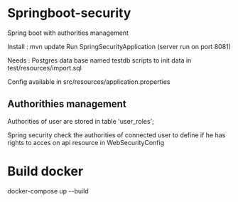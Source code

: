 # Springboot-security
Spring boot with authorities management

Install :
mvn update
Run SpringSecurityApplication (server run on port 8081)

Needs :
Postgres data base named testdb
scripts to init data in test/resources/import.sql

Config available in src/resources/application.properties


## Authorithies management

Authorities of user are stored in table 'user_roles';

Spring security check the authorities of connected user to define if he has rights to acces on api resource in WebSecurityConfig

# Build docker
docker-compose up --build
